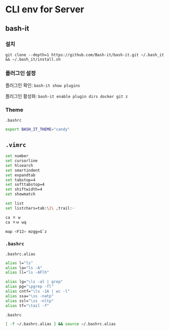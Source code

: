 # CLI env for Server

## bash-it

### 설치

`git clone --depth=1 https://github.com/Bash-it/bash-it.git ~/.bash_it && ~/.bash_it/install.sh`

### 플러그인 설정

플러그인 확인: `bash-it show plugins`

플러그인 활성화: `bash-it enable plugin dirs docker git z`

### Theme

`.bashrc`

```sh
export BASH_IT_THEME="candy"
```

## `.vimrc`

```sh
set number
set cursorline
set hlsearch
set smartindent
set expandtab
set tabstop=4
set softtabstop=4
set shiftwidth=4
set showmatch

set list
set listchars=tab:\|\ ,trail:·

ca ㅈ w
ca ㅈㅂ wq

map <F12> mzgg=G`z
```

### `.bashrc`

`.bashrc.alias`

```sh
alias l="ls"
alias la="ls -A"
alias ll="ls -AFlh"

alias lg="\ls -al | grep"
alias pg="\pgrep -fl"
alias cntf="\ls -1A | wc -l"
alias ssa="\ss -natp"
alias ssl="\ss -nltp"
alias tf="\tail -f"
```

`.bashrc`

```sh
[ -f ~/.bashrc.alias ] && source ~/.bashrc.alias
```
